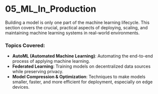 # 05_ML_In_Production

Building a model is only one part of the machine learning lifecycle. This section covers the crucial, practical aspects of deploying, scaling, and maintaining machine learning systems in real-world environments.

### Topics Covered:

-   **AutoML (Automated Machine Learning)**: Automating the end-to-end process of applying machine learning.
-   **Federated Learning**: Training models on decentralized data sources while preserving privacy.
-   **Model Compression & Optimization**: Techniques to make models smaller, faster, and more efficient for deployment, especially on edge devices. 